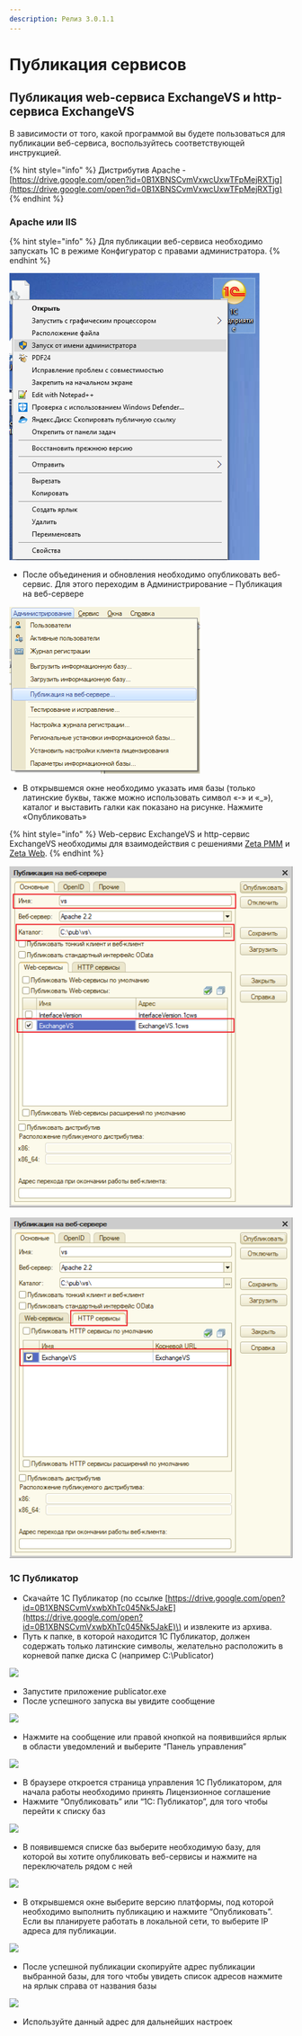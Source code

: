 ```yaml
---
description: Релиз 3.0.1.1
---
```


# Публикация сервисов

## Публикация web-сервиса ExchangeVS и http-сервиса ExchangeVS <a id="publikaciya-veb-servisa"></a>

В зависимости от того, какой программой вы будете пользоваться для публикации веб-сервиса, воспользуйтесь соответствующей инструкцией.

{% hint style="info" %}
Дистрибутив Apache - [https://drive.google.com/open?id=0B1XBNSCvmVxwcUxwTFpMejRXTjg](https://drive.google.com/open?id=0B1XBNSCvmVxwcUxwTFpMejRXTjg)​
{% endhint %}

### Apache или IIS <a id="apache-ili-iis"></a>

{% hint style="info" %}
Для публикации веб-сервиса необходимо запускать 1С в режиме Конфигуратор с правами администратора.
{% endhint %}

![](../.gitbook/assets/image%20%2826%29.png)

* После объединения и обновления необходимо опубликовать веб-сервис. Для этого переходим в Администрирование – Публикация на веб-сервере

![](../.gitbook/assets/image%20%2828%29.png)

* В открывшемся окне необходимо указать имя базы \(только латинские буквы, также можно использовать символ «-» и «\_»\), каталог и выставить галки как показано на рисунке. Нажмите «Опубликовать»

{% hint style="info" %}
Web-сервис ExchangeVS и http-сервис ExchangeVS необходимы для взаимодействия с решениями [Zeta РММ](https://www.zetasoft.ru/products-zeta-rmm/) и [Zeta Web](https://www.zetasoft.ru/products-zetaweb/).
{% endhint %}

![Web-&#x441;&#x435;&#x440;&#x432;&#x438;&#x441;](../.gitbook/assets/image%20%2853%29.png)

![Http-&#x441;&#x435;&#x440;&#x432;&#x438;&#x441;](../.gitbook/assets/image%20%2868%29.png)

### 1С Публикатор <a id="1s-publikator"></a>

* Скачайте 1С Публикатор \(по ссылке [https://drive.google.com/open?id=0B1XBNSCvmVxwbXhTc045Nk5JakE](https://drive.google.com/open?id=0B1XBNSCvmVxwbXhTc045Nk5JakE)\) и извлеките из архива.
* Путь к папке, в которой находится 1С Публикатор, должен содержать только латинские символы, желательно расположить в корневой папке диска С \(например C:\Publicator\)

![](https://blobscdn.gitbook.com/v0/b/gitbook-28427.appspot.com/o/assets%2F-LDkZZ4KLHlNn6g8TQlV%2F-LLA--y7J_NlZQ9l4rwh%2F-LLA2FARo7OegrJ4tfY8%2Fimage.png?alt=media&token=919d8178-b2ab-43ab-a017-66afad87985f)

* Запустите приложение publicator.exe
* После успешного запуска вы увидите сообщение

![](https://blobscdn.gitbook.com/v0/b/gitbook-28427.appspot.com/o/assets%2F-LDkZZ4KLHlNn6g8TQlV%2F-LLA--y7J_NlZQ9l4rwh%2F-LLA2K0UlRFNl372loV1%2Fimage.png?alt=media&token=4786cf29-f33c-4891-aa58-8246db91601b)

* Нажмите на сообщение или правой кнопкой на появившийся ярлык в области уведомлений и выберите “Панель управления”

![](https://blobscdn.gitbook.com/v0/b/gitbook-28427.appspot.com/o/assets%2F-LDkZZ4KLHlNn6g8TQlV%2F-LLA--y7J_NlZQ9l4rwh%2F-LLA2OtDWJ44qVhnaBiq%2Fimage.png?alt=media&token=053377c1-0ebf-4bd1-ba74-01d8f1739f51)

* В браузере откроется страница управления 1С Публикатором, для начала работы необходимо принять Лицензионное соглашение
* Нажмите “Опубликовать” или “1С: Публикатор”, для того чтобы перейти к списку баз

![](https://blobscdn.gitbook.com/v0/b/gitbook-28427.appspot.com/o/assets%2F-LDkZZ4KLHlNn6g8TQlV%2F-LLA--y7J_NlZQ9l4rwh%2F-LLA2T5vtTxy3Ac9KXyk%2Fimage.png?alt=media&token=500c6cd7-070d-4117-9c85-5a8e5ab87c03)

* В появившемся списке баз выберите необходимую базу, для которой вы хотите опубликовать веб-сервисы и нажмите на переключатель рядом с ней

![](https://blobscdn.gitbook.com/v0/b/gitbook-28427.appspot.com/o/assets%2F-LDkZZ4KLHlNn6g8TQlV%2F-LLA--y7J_NlZQ9l4rwh%2F-LLA2Xn8YM8yCEHZC2Hv%2Fimage.png?alt=media&token=13ebd033-ae56-4b48-bbf5-bf64fbd7bde0)

* В открывшемся окне выберите версию платформы, под которой необходимо выполнить публикацию и нажмите “Опубликовать”. Если вы планируете работать в локальной сети, то выберите IP адреса для публикации.

![](https://blobscdn.gitbook.com/v0/b/gitbook-28427.appspot.com/o/assets%2F-LDkZZ4KLHlNn6g8TQlV%2F-LLA--y7J_NlZQ9l4rwh%2F-LLA2bHdNwAU9uzy4phf%2Fimage.png?alt=media&token=e9d3b079-e85f-4c08-af24-7c0c61e7bae6)

* После успешной публикации скопируйте адрес публикации выбранной базы, для того чтобы увидеть список адресов нажмите на ярлык справа от названия базы

![](https://blobscdn.gitbook.com/v0/b/gitbook-28427.appspot.com/o/assets%2F-LDkZZ4KLHlNn6g8TQlV%2F-LLA--y7J_NlZQ9l4rwh%2F-LLA2gkiaNF5e1BVWdKO%2Fimage.png?alt=media&token=6801692b-11b5-4c50-a2cd-6b24b155aa8d)

* Используйте данный адрес для дальнейших настроек

